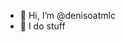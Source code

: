 - 👋 Hi, I’m @denisoatmlc
- 👀 I do stuff
<!---
denisoatmlc/denisoatmlc is a ✨ special ✨ repository because its `README.md` (this file) appears on your GitHub profile.
You can click the Preview link to take a look at your changes.
--->
